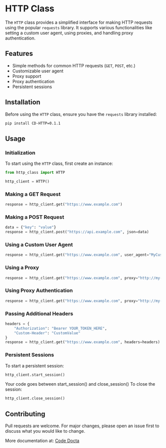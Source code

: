 # HTTP Class

The `HTTP` class provides a simplified interface for making HTTP requests using the popular `requests` library. It supports various functionalities like setting a custom user agent, using proxies, and handling proxy authentication.

## Features

- Simple methods for common HTTP requests (`GET`, `POST`, etc.)
- Customizable user agent
- Proxy support
- Proxy authentication
- Persistent sessions

## Installation

Before using the `HTTP` class, ensure you have the `requests` library installed:

```bash
pip install CD-HTTP=0.1.1
```

## Usage

### Initialization

To start using the `HTTP` class, first create an instance:

```python
from http_class import HTTP

http_client = HTTP()
```

### Making a GET Request

```python
response = http_client.get("https://www.example.com")
```

### Making a POST Request

```python
data = {"key": "value"}
response = http_client.post("https://api.example.com", json=data)
```

### Using a Custom User Agent

```python
response = http_client.get("https://www.example.com", user_agent="MyCustomUserAgent/1.0")
```

### Using a Proxy

```python
response = http_client.get("https://www.example.com", proxy="http://my-proxy.com:8080")
```

### Using Proxy Authentication

```python
response = http_client.get("https://www.example.com", proxy="http://my-proxy.com:8080", proxy_username="username", proxy_password="password")
```

### Passing Additional Headers

```python
headers = {
    "Authorization": "Bearer YOUR_TOKEN_HERE",
    "Custom-Header": "CustomValue"
}
response = http_client.get("https://www.example.com", headers=headers)
```

### Persistent Sessions

To start a persistent session:

```python
http_client.start_session()
```
Your code goes between start_session() and close_session()
To close the session:

```python
http_client.close_session()
```

## Contributing

Pull requests are welcome. For major changes, please open an issue first to discuss what you would like to change.

More documentation at:
[Code Docta](https://codedocta.com "My Website")

